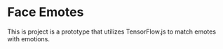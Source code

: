 # Face Emotes

This is project is a prototype that utilizes TensorFlow.js to match emotes with emotions.
